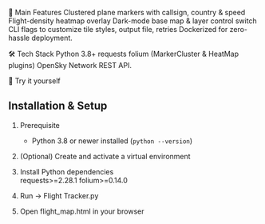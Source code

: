 🔹 Main Features
Clustered plane markers with callsign, country & speed
Flight-density heatmap overlay
Dark-mode base map & layer control switch
CLI flags to customize tile styles, output file, retries
Dockerized for zero-hassle deployment.

🛠️ Tech Stack
Python 3.8+
requests
folium (MarkerCluster & HeatMap plugins)
OpenSky Network REST API.

🚀 Try it yourself
## Installation & Setup
1. Prerequisite  
   - Python 3.8 or newer installed (`python --version`)

2. (Optional) Create and activate a virtual environment  
 
4. Install Python dependencies  
requests>=2.28.1
folium>=0.14.0

5. Run → Flight Tracker.py
6. Open flight_map.html in your browser
